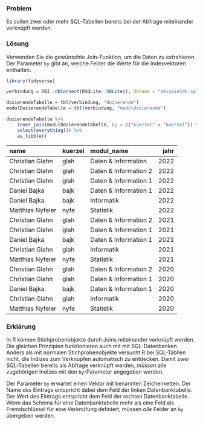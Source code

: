 ### Problem

Es sollen zwei oder mehr SQL-Tabellen bereits bei der Abfrage miteinander verknüpft werden. 

### Lösung

Verwenden Sie die gewünschte Join-Funktion, um die Daten zu extrahieren.
Der Parameter `by` gibt an, welche Felder die Werte für die Indexvektoren enthalten. 

```r
library(tidyverse)

verbindung = DBI::dbConnect(RSQLite::SQLite(), dbname = "beispieldb.sqlite3")

dozierendeTabelle = tbl(verbindung, "dozierende")
modulDozierendeTabelle = tbl(verbindung, "moduldozierende")

dozierendeTabelle %>% 
    inner_join(modulDozierendeTabelle, by = c("kuerzel" = "kuerzel")) %>% 
    select(everything()) %>% 
    as_tibble() 
```

|name             |kuerzel |modul_name            | jahr|
|:----------------|:-------|:---------------------|----:|
|Christian Glahn  |glah    |Daten & Information   | 2022|
|Christian Glahn  |glah    |Daten & Information 2 | 2022|
|Christian Glahn  |glah    |Daten & Information 1 | 2022|
|Daniel Bajka     |bajk    |Daten & Information 1 | 2022|
|Daniel Bajka     |bajk    |Informatik            | 2022|
|Matthias Nyfeler |nyfe    |Statistik             | 2022|
|Christian Glahn  |glah    |Daten & Information 2 | 2021|
|Christian Glahn  |glah    |Daten & Information 1 | 2021|
|Daniel Bajka     |bajk    |Daten & Information 1 | 2021|
|Christian Glahn  |glah    |Informatik            | 2021|
|Matthias Nyfeler |nyfe    |Statistik             | 2021|
|Christian Glahn  |glah    |Daten & Information 2 | 2020|
|Christian Glahn  |glah    |Daten & Information 1 | 2020|
|Daniel Bajka     |bajk    |Daten & Information 1 | 2020|
|Christian Glahn  |glah    |Informatik            | 2020|
|Matthias Nyfeler |nyfe    |Statistik             | 2020|

### Erklärung

In R können Stichprobenobjekte durch Joins miteinander verknüpft werden. Die gleichen Prinzipien funktionieren auch mit mit SQL-Datenbanken. Anders als mit normalen Stichprobenobjekte versucht R bei SQL-Tabllen nicht, die Indizes zum Verknüpfen automatisch zu entdecken. Damit zwei SQL-Tabellen bereits als Abfrage verknüpft werden, *müssen* alle zugehörigen Indizes mit den `by`-Parameter angegeben werden. 

Der Parameter `by` erwartet einen Vektor mit benannten Zeichenketten. Der Name des Eintrags entspricht dabei dem Feld der linken Datenbanktabelle. Der Wert des Eintrags entspricht dem Feld der rechten Datenbanktabelle. Wenn das Schema für eine Datenbanktabelle mehr als eine Feld als Fremdschlüssel für eine Verknüfung definiert, müssen *alle* Felder an `by` übergeben werden.
